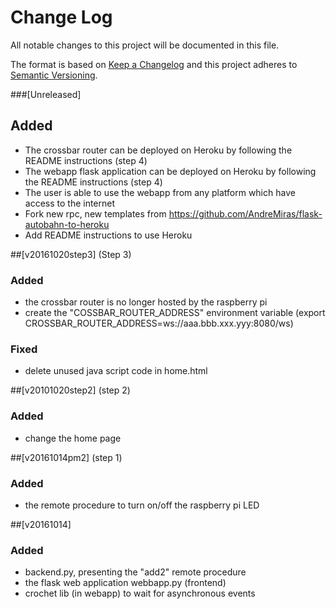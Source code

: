 # Change Log
All notable changes to this project will be documented in this file.

The format is based on [Keep a Changelog](http://keepachangelog.com/) 
and this project adheres to [Semantic Versioning](http://semver.org/).

###[Unreleased]
## Added
- The crossbar router can be deployed on Heroku by following the README instructions (step 4)
- The webapp flask application can be deployed on Heroku by following the README instructions (step 4)
- The user is able to use the webapp from any platform which have access to the internet
- Fork new rpc, new templates from https://github.com/AndreMiras/flask-autobahn-to-heroku
- Add README instructions to use Heroku

##[v20161020step3] (Step 3)
### Added
- the crossbar router is no longer hosted by the raspberry pi
- create the "COSSBAR_ROUTER_ADDRESS" environment variable (export CROSSBAR_ROUTER_ADDRESS=ws://aaa.bbb.xxx.yyy:8080/ws)<br>

### Fixed
- delete unused java script code in home.html

##[v20101020step2] (step 2)
### Added
- change the home page

##[v20161014pm2] (step 1)
### Added
- the remote procedure to turn on/off the raspberry pi LED

##[v20161014]
### Added
- backend.py, presenting the "add2" remote procedure
- the flask web application webbapp.py (frontend)
- crochet lib (in webapp) to wait for asynchronous events
